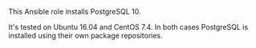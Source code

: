 This Ansible role installs PostgreSQL 10.

It's tested on Ubuntu 16.04 and CentOS 7.4. In both cases PostgreSQL is
installed using their own package repositories.
